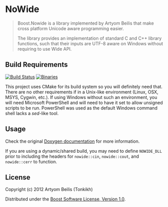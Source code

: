 NoWide
======

> Boost.Nowide is a library implemented by Artyom Beilis that make cross platform Unicode aware
> programming easier.
>
> The library provides an implementation of standard C and C++ library functions, such that their
> inputs are UTF-8 aware on Windows without requiring to use Wide API.

Build Requirements
------------------

[![Build Status](https://ci.appveyor.com/api/projects/status/sjgohhjyd42265r7?svg=true)](https://ci.appveyor.com/project/Nephatrine/nowide-standalone) [![Binaries](https://img.shields.io/badge/bin-MSVC%20x64-brightgreen.svg)](https://ci.appveyor.com/project/Nephatrine/nowide-standalone/build/artifacts)

This project uses CMake for its build system so you will definitely need that. There are no other requirements if in a Unix-like environment (Linux, OSX, MSYS, Cygwin, etc.). If using Windows without such an environment, you will need Microsoft PowerShell and will need to have it set to allow unsigned scripts to be run. PowerShell was used as the default Windows command shell lacks a *sed*-like tool.

Usage
-----

Check the original [Doxygen documentation](http://cppcms.com/files/nowide/html/) for more information.

If you are using a dynamic/shared build, you may need to define ```NOWIDE_DLL``` prior to including the headers for ```nowide::cin```, ```nowide::cout```, and ```nowide::cerr``` to function.

License
-------

Copyright (c) 2012 Artyom Beilis (Tonkikh)

Distributed under the
[Boost Software License, Version 1.0](http://www.boost.org/LICENSE_1_0.txt).
